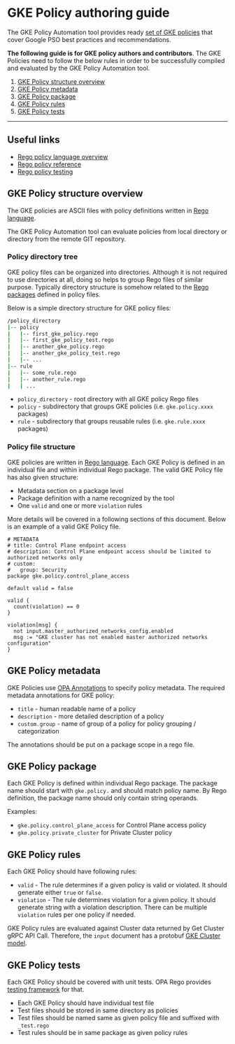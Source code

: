 # GKE Policy authoring guide

The GKE Policy Automation tool provides ready [set of GKE policies](./) that cover Google PSO best practices
and recommendations.

**The following guide is for GKE policy authors and contributors**. The GKE Policies need to follow
the below rules in order to be successfully compiled and evaluated by the GKE Policy Automation tool.

1. [GKE Policy structure overview](#gke-policy-structure-overview)
2. [GKE Policy metadata](#gke-policy-metadata)
3. [GKE Policy package](#gke-policy-package)
4. [GKE Policy rules](#gke-policy-rules)
5. [GKE Policy tests](#gke-policy-tests)

---

## Useful links

* [Rego policy language overview](https://www.openpolicyagent.org/docs/latest/policy-language/)
* [Rego policy reference](https://www.openpolicyagent.org/docs/latest/policy-reference/)
* [Rego policy testing](https://www.openpolicyagent.org/docs/latest/policy-testing/)

## GKE Policy structure overview

The GKE policies are ASCII files with policy definitions written in [Rego language](https://www.openpolicyagent.org/docs/latest/policy-language/).

The GKE Policy Automation tool can evaluate policies from local directory or directory
from the remote GIT repository.

### Policy directory tree

GKE policy files can be organized into directories. Although it is not required to use directories
at all, doing so helps to group Rego files of similar purpose. Typically directory structure is
somehow related to the [Rego packages](https://www.openpolicyagent.org/docs/latest/policy-language/#packages)
defined in policy files.

Below is a simple directory structure for GKE policy files:

```sh
/policy_directory
|-- policy
|   |-- first_gke_policy.rego
|   |-- first_gke_policy_test.rego
|   |-- another_gke_policy.rego
|   |-- another_gke_policy_test.rego
|   |-- ...
|-- rule
|   |-- some_rule.rego 
|   |-- another_rule.rego
|   | ...
```

* `policy_directory` -  root directory with all GKE policy Rego files
* `policy` - subdirectory that groups GKE policies (i.e. `gke.policy.xxxx` packages)
* `rule` - subdirectory that groups reusable rules (i.e. `gke.rule.xxxx` packages)

### Policy file structure

GKE policies are written in [Rego language](https://www.openpolicyagent.org/docs/latest/policy-language/).
Each GKE Policy is defined in an individual file and within individual Rego package. The valid
GKE Policy file has also given structure:

* Metadata section on a package level
* Package definition with a name recognized by the tool
* One `valid` and one or more `violation` rules

More details will be covered in a following sections of this document.
Below is an example of a valid GKE Policy file.

```rego
# METADATA
# title: Control Plane endpoint access
# description: Control Plane endpoint access should be limited to authorized networks only
# custom:
#   group: Security
package gke.policy.control_plane_access

default valid = false

valid {
  count(violation) == 0
}

violation[msg] {
  not input.master_authorized_networks_config.enabled
  msg := "GKE cluster has not enabled master authorized networks configuration" 
}

```

## GKE Policy metadata

GKE Policies use [OPA Annotations](https://www.openpolicyagent.org/docs/latest/annotations/#annotations)
to specify policy metadata. The required metadata annotations for GKE policy:

* `title` - human readable name of a policy
* `description` - more detailed description of a policy
* `custom.group` - name of group of a policy for policy grouping / categorization

The annotations should be put on a package scope in a rego file.

## GKE Policy package

Each GKE Policy is defined within individual Rego package.
The package name should start with `gke.policy.` and should match policy name. By Rego definition,
the package name should only contain string operands.

Examples:

* `gke.policy.control_plane_access` for Control Plane access policy
* `gke.policy.private_cluster` for Private Cluster policy

## GKE Policy rules

Each GKE Policy should have following rules:

* `valid` - The rule determines if a given policy is valid or violated. It should generate either
`true` or `false`.
* `violation` - The rule determines violation for a given policy. It should generate string with a
violation description. There can be multiple `violation` rules per one policy if needed.

GKE Policy rules are evaluated against Cluster data returned by Get Cluster gRPC API Call.
Therefore, the `input` document has a protobuf [GKE Cluster model](https://pkg.go.dev/google.golang.org/genproto/googleapis/container/v1#Cluster).

## GKE Policy tests

Each GKE Policy should be covered with unit tests. OPA Rego provides
[testing framework](https://www.openpolicyagent.org/docs/latest/policy-testing/) for that.

* Each GKE Policy should have individual test file
* Test files should be stored in same directory as policies
* Test files should be named same as given policy file and suffixed with `_test.rego`
* Test rules should be in same package as given policy rules
